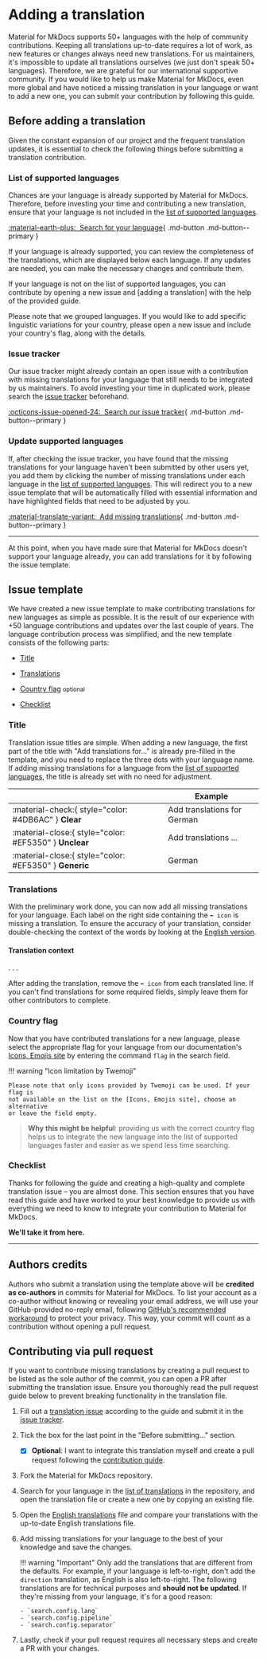 # Adding a translation

Material for MkDocs supports 50+ languages with the help of community
contributions. Keeping all translations up-to-date requires a lot of work, as 
new features or changes always need new translations. For us maintainers, it's 
impossible to update all translations ourselves (we just don't speak 50+ 
languages). Therefore, we are grateful for our international supportive 
community. If you would like to help us make Material for MkDocs, even more 
global and have noticed a missing translation in your language or want to add a 
new one, you can submit your contribution by following this guide.

## Before adding a translation

Given the constant expansion of our project and the frequent translation updates, 
it is essential to check the following things before submitting a translation 
contribution.

### List of supported languages

Chances are your language is already supported by Material for MkDocs. Therefore, 
before investing your time and contributing a new translation, ensure that your 
language is not included in the [list of supported languages].

[:material-earth-plus:&nbsp; Search for your language][Search for your language]{ .md-button .md-button--primary }

  [list of supported languages]: https://squidfunk.github.io/mkdocs-material/setup/changing-the-language/#site-language
  [Search for your language]: https://squidfunk.github.io/mkdocs-material/setup/changing-the-language/#site-language

If your language is already supported, you can review the completeness of the 
translations, which are displayed below each language. If any updates are 
needed, you can make the necessary changes and contribute them.

If your language is not on the list of supported languages, you can contribute 
by opening a new issue and [adding a translation] with the help of the provided 
guide.

Please note that we grouped languages. If you would like to add specific 
linguistic variations for your country, please open a new issue and include your 
country's flag, along with the details.

  [Add a translation]: https://github.com/squidfunk/mkdocs-material/issues/new?assignees=&labels=change+request&template=04-add-a-translation.yml&title=Add+translations+for+...

### Issue tracker

Our issue tracker might already contain an open issue with a contribution with 
missing translations for your language that still needs to be integrated by us 
maintainers. To avoid investing your time in duplicated work, please search the 
[issue tracker] beforehand.

[:octicons-issue-opened-24:&nbsp; Search our issue tracker][Search our issue tracker]{ .md-button .md-button--primary }
  
  [issue tracker]: https://github.com/squidfunk/mkdocs-material/issues
  [search our issue tracker]: https://github.com/squidfunk/mkdocs-material/issues

### Update supported languages

If, after checking the issue tracker, you have found that the missing 
translations for your language haven't been submitted by other users yet, you 
add them by clicking the number of missing translations under each language in 
the [list of supported languages]. This will redirect you to a new issue 
template that will be automatically filled with essential information and have 
highlighted fields that need to be adjusted by you.

[:material-translate-variant:&nbsp; Add missing translations][Update your translations]{ .md-button .md-button--primary }

 [List of supported languages]: https://squidfunk.github.io/mkdocs-material/setup/changing-the-language/#site-language
 [Update your translations]: https://squidfunk.github.io/mkdocs-material/setup/changing-the-language/#site-language

---

At this point, when you have made sure that Material for MkDocs doesn't support
your language already, you can add translations for it by following the issue 
template.

## Issue template

We have created a new issue template to make contributing translations for new 
languages as simple as possible. It is the result of our experience with +50
language contributions and updates over the last couple of years. The language 
contribution process was simplified, and the new template consists of the 
following parts:

- [Title]
- [Translations]
- [Country flag] <small>optional</small>
- [Checklist]

  [Title]: #title
  [Translations]: #translations
  [Country flag]: #country-flag
  [Checklist]: #checklist

### Title

Translation issue titles are simple. When adding a new language, the first part 
of the title with "Add translations for..." is already pre-filled in the 
template, and you need to replace the three dots with your language name. If 
adding missing translations for a language from the [list of supported languages], 
the title is already set with no need for adjustment. 

| <!-- --> | Example  |
| -------- | -------- | 
| :material-check:{ style="color: #4DB6AC" } __Clear__ | Add translations for German
| :material-close:{ style="color: #EF5350" } __Unclear__ | Add translations ...
| :material-close:{ style="color: #EF5350" } __Generic__ | German

 [List of supported languages]: https://squidfunk.github.io/mkdocs-material/setup/changing-the-language/#site-language

### Translations

With the preliminary work done, you can now add all missing translations for 
your language. Each label on the right side containing the `⬅️ icon` is missing 
a translation. To ensure the accuracy of your translation, consider double-checking 
the context of the words by looking at the [English version].

[English version]: https://github.com/squidfunk/mkdocs-material/tree/master/src/partials/languages

#### Translation context

.
.
.


After adding the translation, remove the `⬅️ icon` from each translated line. If 
you can't find translations for some required fields, simply leave them for 
other contributors to complete.

### Country flag

Now that you have contributed translations for a new language, please select the 
appropriate flag for your language from our documentation's [Icons, Emojis site] 
by entering the command `flag` in the search field.

!!! warning "Icon limitation by Twemoji"

    Please note that only icons provided by Twemoji can be used. If your flag is 
    not available on the list on the [Icons, Emojis site], choose an alternative 
    or leave the field empty.

> __Why this might be helpful__: providing us with the correct country flag 
> helps us to integrate the new language into the list of supported languages
> faster and easier as we spend less time searching. 

 [Icons, Emojis site]: https://squidfunk.github.io/mkdocs-material/reference/icons-emojis/#search

### Checklist

Thanks for following the guide and creating a high-quality and complete 
translation issue – you are almost done. This section ensures that you have read 
this guide and have worked to your best knowledge to provide us with everything 
we need to know to integrate your contribution to Material for MkDocs.

__We'll take it from here.__

---

## Authors credits

Authors who submit a translation using the template above will be 
__credited as co-authors__ in commits for Material for MkDocs. To list your 
account as a co-author without knowing or revealing your email address, we will 
use your GitHub-provided no-reply email, following 
[GitHub's recommended workaround] to protect your privacy. This way, your 
commit will count as a contribution without opening a pull request.

 [GitHub's recommended workaround]: https://docs.github.com/en/pull-requests/committing-changes-to-your-project/creating-and-editing-commits/creating-a-commit-with-multiple-authors

## Contributing via pull request

If you want to contribute missing translations by creating a pull request to be 
listed as the sole author of the commit, you can open a PR after submitting the 
translation issue. Ensure you thoroughly read the pull request guide below to 
prevent breaking functionality in the translation file.

1.  Fill out a [translation issue] according to the guide and submit it in the 
    [issue tracker].

2.  Tick the box for the last point in the "Before submitting..." section.
    - [x]  __Optional__: I want to integrate this translation myself and create a 
            pull request following the [contribution guide](https://github.com/squidfunk/mkdocs-material/blob/master/CONTRIBUTING.md).

3.  Fork the Material for MkDocs repository.

4.  Search for your language in the [list of translations] in the repository, 
    and open the translation file or create a new one by copying an existing file.

5.  Open the [English translations] file and compare your translations with the 
    up-to-date English translations file. 
    
6.  Add missing translations for your language to the best of your knowledge
    and save the changes.

    !!! warning "Important"
        Only add the translations that are different from the defaults. For 
        example, if your language is left-to-right, don't add the `direction` 
        translation, as English is also left-to-right. The following 
        translations are for technical purposes and __should not be updated__. 
        If they're missing from your language, it's for a good reason:

        - `search.config.lang`
        - `search.config.pipeline`
        - `search.config.separator`

7.  Lastly, check if your pull request requires all necessary steps and create a 
    PR with your changes.

  [translation issue]: https://github.com/squidfunk/mkdocs-material/issues/new?assignees=&labels=change+request&template=04-add-a-translation.yml&title=Add+translations+for+...
  [issue tracker]: https://github.com/squidfunk/mkdocs-material/issues/new/choose
  [list of translations]: https://github.com/squidfunk/mkdocs-material/tree/master/src/partials/languages
  [English translations]: https://github.com/squidfunk/mkdocs-material/tree/master/src/partials/languages/en.html



